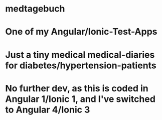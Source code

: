 # medtagebuch
# One of my Angular/Ionic-Test-Apps
# Just a tiny medical medical-diaries for diabetes/hypertension-patients
#
# No further dev, as this is coded in Angular 1/Ionic 1, and I've switched to Angular 4/Ionic 3
